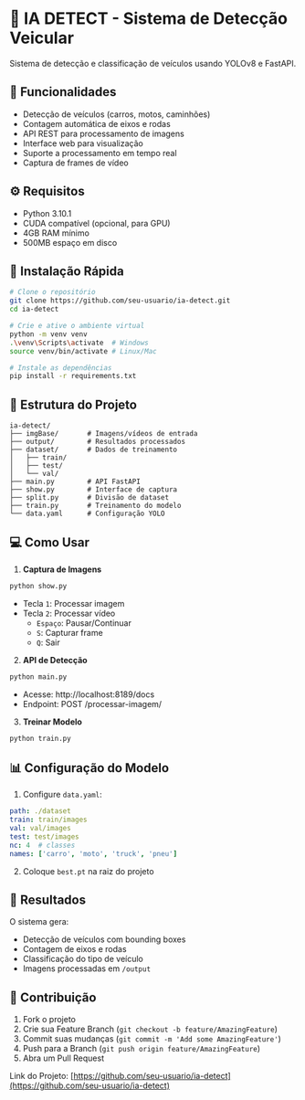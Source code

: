 # 🚗 IA DETECT - Sistema de Detecção Veicular

Sistema de detecção e classificação de veículos usando YOLOv8 e FastAPI.

## 🎯 Funcionalidades

- Detecção de veículos (carros, motos, caminhões)
- Contagem automática de eixos e rodas
- API REST para processamento de imagens
- Interface web para visualização
- Suporte a processamento em tempo real
- Captura de frames de vídeo

## ⚙️ Requisitos

- Python 3.10.1
- CUDA compatível (opcional, para GPU)
- 4GB RAM mínimo
- 500MB espaço em disco

## 🚀 Instalação Rápida

```bash
# Clone o repositório
git clone https://github.com/seu-usuario/ia-detect.git
cd ia-detect

# Crie e ative o ambiente virtual
python -m venv venv
.\venv\Scripts\activate  # Windows
source venv/bin/activate # Linux/Mac

# Instale as dependências
pip install -r requirements.txt
```

## 📁 Estrutura do Projeto

```
ia-detect/
├── imgBase/       # Imagens/vídeos de entrada
├── output/        # Resultados processados
├── dataset/       # Dados de treinamento
│   ├── train/
│   ├── test/
│   └── val/
├── main.py        # API FastAPI
├── show.py        # Interface de captura
├── split.py       # Divisão de dataset
├── train.py       # Treinamento do modelo
└── data.yaml      # Configuração YOLO
```

## 💻 Como Usar

1. **Captura de Imagens**
```bash
python show.py
```
- Tecla `1`: Processar imagem
- Tecla `2`: Processar vídeo
  - `Espaço`: Pausar/Continuar
  - `S`: Capturar frame
  - `Q`: Sair

2. **API de Detecção**
```bash
python main.py
```
- Acesse: http://localhost:8189/docs
- Endpoint: POST /processar-imagem/

3. **Treinar Modelo**
```bash
python train.py
```

## 📊 Configuração do Modelo

1. Configure `data.yaml`:
```yaml
path: ./dataset
train: train/images
val: val/images
test: test/images
nc: 4  # classes
names: ['carro', 'moto', 'truck', 'pneu']
```

2. Coloque `best.pt` na raiz do projeto

## 📝 Resultados

O sistema gera:
- Detecção de veículos com bounding boxes
- Contagem de eixos e rodas
- Classificação do tipo de veículo
- Imagens processadas em `/output`

## 🤝 Contribuição

1. Fork o projeto
2. Crie sua Feature Branch (`git checkout -b feature/AmazingFeature`)
3. Commit suas mudanças (`git commit -m 'Add some AmazingFeature'`)
4. Push para a Branch (`git push origin feature/AmazingFeature`)
5. Abra um Pull Request

Link do Projeto: [https://github.com/seu-usuario/ia-detect](https://github.com/seu-usuario/ia-detect)
